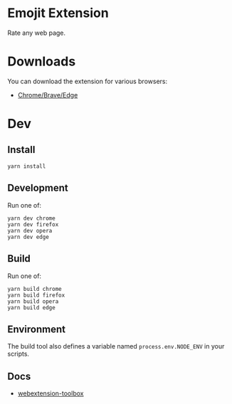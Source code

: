 # Emojit Extension

Rate any web page.

# Downloads
You can download the extension for various browsers:
* [Chrome/Brave/Edge](https://chrome.google.com/webstore/detail/fdaopifdchifnfaiammaknlaniecbdmo)

# Dev

## Install

    yarn install

## Development
Run one of:

    yarn dev chrome
    yarn dev firefox
    yarn dev opera
    yarn dev edge

## Build
Run one of:

    yarn build chrome
    yarn build firefox
    yarn build opera
    yarn build edge

## Environment

The build tool also defines a variable named `process.env.NODE_ENV` in your scripts. 

## Docs

* [webextension-toolbox](https://github.com/HaNdTriX/webextension-toolbox)
